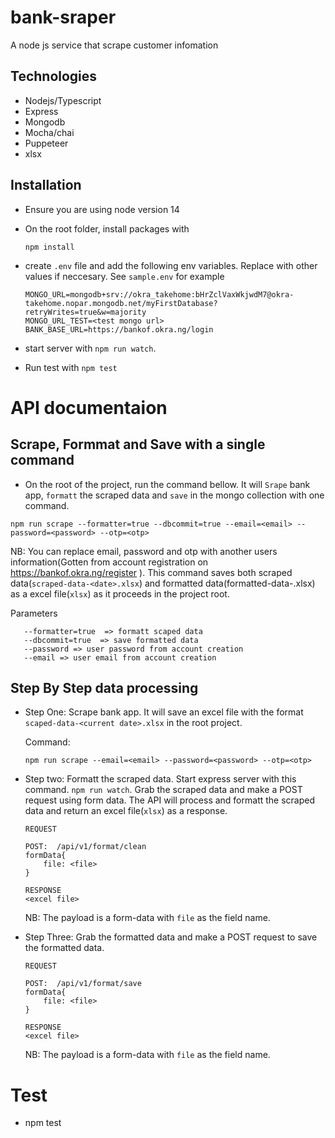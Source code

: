 # bank-sraper
A node js service that scrape customer infomation

## Technologies
* Nodejs/Typescript
* Express
* Mongodb
* Mocha/chai
* Puppeteer
* xlsx
## Installation

* Ensure you are using node version 14
* On the root folder, install packages with
    ```
    npm install
    ```
* create `.env` file and add the following env variables. Replace with other values if neccesary. See `sample.env` for example

    ```
    MONGO_URL=mongodb+srv://okra_takehome:bHrZclVaxWkjwdM7@okra-takehome.nopar.mongodb.net/myFirstDatabase?retryWrites=true&w=majority
    MONGO_URL_TEST=<test mongo url>
    BANK_BASE_URL=https://bankof.okra.ng/login
    ```
* start server with `npm run watch`.
* Run test with `npm test`

# API documentaion
## Scrape, Formmat and Save with a single command

* On the root of the project, run the command bellow. It will `Srape` bank app, `formatt` the scraped data and `save` in the mongo collection with one command.

 ```
 npm run scrape --formatter=true --dbcommit=true --email=<email> --password=<password> --otp=<otp>
 ```
 NB:  You can replace email, password and otp with another users information(Gotten from account registration on https://bankof.okra.ng/register    ). This command saves both scraped data(`scraped-data-<date>.xlsx`) and formatted data(formatted-data-<date>.xlsx) as a excel file(`xlsx`) as it proceeds in the project root. 

Parameters 
```
   --formatter=true  => formatt scaped data
   --dbcommit=true  => save formatted data
   --password => user password from account creation
   --email => user email from account creation
```

## Step By Step data processing
* Step One: Scrape bank app. It will save an excel file with the format `scaped-data-<current date>.xlsx` in the root project. 

  Command:
    ```
    npm run scrape --email=<email> --password=<password> --otp=<otp>
    ```

* Step two: Formatt the scraped data. Start express server with this command. `npm run watch`. Grab the scraped data and make a POST request using form data. The API will process and formatt the scraped data and return an excel file(`xlsx`) as a response.

    ```
    REQUEST

    POST:  /api/v1/format/clean
    formData{
        file: <file>
    }

    RESPONSE
    <excel file>
    ```
    NB: The payload is a form-data with `file` as the field name.

* Step Three: Grab the formatted data and make a POST request to save the formatted data.
    ```
    REQUEST
    
    POST:  /api/v1/format/save
    formData{
        file: <file>
    }

    RESPONSE
    <excel file>
    ```
    NB: The payload is a form-data with `file` as the field name.

# Test
* npm test